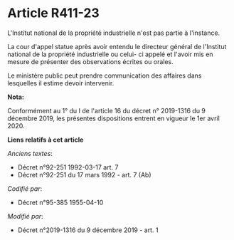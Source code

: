 # Article R411-23

L'Institut national de la propriété industrielle n'est pas partie à l'instance.

La cour d'appel statue après avoir entendu le directeur général de l'Institut national de la propriété industrielle ou celui-
ci appelé et l'avoir mis en mesure de présenter des observations écrites ou orales.

Le ministère public peut prendre communication des affaires dans lesquelles il estime devoir intervenir.

**Nota:**

Conformément au 1° du I de l'article 16 du décret n° 2019-1316 du 9 décembre 2019, les présentes dispositions entrent en
vigueur le 1er avril 2020.

**Liens relatifs à cet article**

_Anciens textes_:

  - Décret n°92-251 1992-03-17 art. 7
  - Décret n°92-251 du 17 mars 1992 - art. 7 (Ab)

_Codifié par_:

  - Décret n°95-385 1955-04-10

_Modifié par_:

  - Décret n°2019-1316 du 9 décembre 2019 - art. 1
